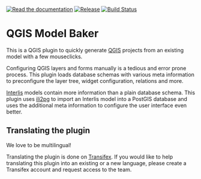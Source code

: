 [![Read the documentation](https://img.shields.io/badge/Read-the%20docs-green.svg)](https://opengisch.github.io/QgisModelBaker/docs/en/)
[![Release](https://img.shields.io/github/release/opengisch/QgisModelBaker.svg)](https://github.com/opengisch/QgisModelBaker/releases)
[![Build Status](https://travis-ci.org/opengisch/QgisModelBaker.svg?branch=master)](https://travis-ci.org/opengisch/QgisModelBaker)

# QGIS Model Baker

This is a QGIS plugin to quickly generate [QGIS](https://www.qgis.org) projects
from an existing model with a few mouseclicks.

Configuring QGIS layers and forms manually is a tedious and error prone process.
This plugin loads database schemas with various meta information to preconfigure the
layer tree, widget configuration, relations and more.

[Interlis](https://en.wikipedia.org/wiki/Interlis) models contain more information than a plain database schema. This
plugin uses [ili2pg](https://github.com/claeis/ili2db#ili2db---importsexports-interlis-transfer-files-to-a-sql-db) to import an Interlis model into a PostGIS database and uses
the additional meta information to configure the user interface even better.

## Translating the plugin

We love to be multilingual!

Translating the plugin is done on
[Transifex](https://www.transifex.com/opengisch/QgisModelBaker/languages/). If
you would like to help translating this plugin into an existing or a new language,
please create a Transifex account and request access to the team.
